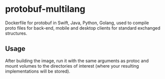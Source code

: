 # protobuf-multilang

Dockerfile for protobuf in Swift, Java, Python, Golang, used to compile proto files for
back-end, mobile and desktop clients for standard exchanged structures.

## Usage

After building the image, run it with the same arguments as protoc and mount volumes to the directories of interest 
(where your resulting implementations will be stored). 
